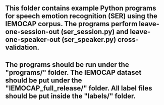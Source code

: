 ## This folder contains example Python programs for speech emotion recognition (SER) using the IEMOCAP corpus. The programs perform leave-one-session-out (ser_session.py) and leave-one-speaker-out (ser_speaker.py) cross-validation.

## The programs should be run under the "programs/" folder. The IEMOCAP dataset should be put under the "IEMOCAP_full_release/" folder. All label files should be put inside the "labels/" folder.
